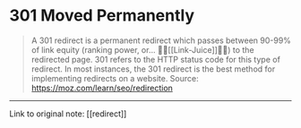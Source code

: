 # 301 Moved Permanently
>A 301 redirect is a permanent redirect which passes between 90-99% of link equity (ranking power, or… 🍍🧉[[Link-Juice]]🧉🍍) to the redirected page. 301 refers to the HTTP status code for this type of redirect. In most instances, the 301 redirect is the best method for implementing redirects on a website.
Source: https://moz.com/learn/seo/redirection

---
Link to original note: [[redirect]]